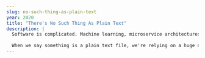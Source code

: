 ```yaml
---
slug: no-such-thing-as-plain-text
year: 2020
title: "There's No Such Thing As Plain Text"
description: |
  Software is complicated. Machine learning, microservice architectures, message queues... every few months there's another revolutionary idea to consider, another framework to learn. And underneath so many of these amazing ideas and abstractions is text. When you work in software, you spend your life working with text. Some of those text files are source code, some are configuration files, some of them are documentation. Editors, revision control systems, programming languages - everything from C# and HTML to Git and VS Code is based on the idea that we're working with "plain text" files. But... what if I told you there's no such thing?
  
  When we say something is a plain text file, we're relying on a huge number of assumptions - about operating systems, editors, file formats, language, culture, history... and, most of the time, that's OK. But when it goes wrong, good old plain text can lead to some of the weirdest bugs you've ever seen. Why is there Chinese in the SQL event logs? Why has the city of Aarhus disappeared? And why does Magnus Mårtensson always have trouble getting into the USA? Join Dylan Beattie for a fascinating look into the hidden world of text files - from the history of mechanical teletypes, to how emoji skin tones actually work.  We'll look at some memorable bugs, some golden rules for working with plain text, and we'll even find out the story behind the strange saying "PIKE MATCHBOX" -- and what it has to do with driving in Ukraine.
--- 
```

